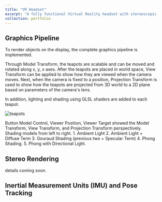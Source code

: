 ```yaml
---
title: "VR Headset"
excerpt: "A fully functional Virtual Reality headset with stereoscopic rendering and body movement tracking. <br/><img src='/images/portfolio/headset.jpg'>"
collection: portfolio
---
```



## Graphics Pipeline

To render objects on the display, the complete graphics pipeline is implemented. 

Through Model Transform, the teapots are scalable and can be moved and rotated along x, y, x axes. After the teapots are placed in world space, View Transform can be applied to show how they are viewed when the camera moves. Next, when the camera is fixed to a position, Projection Transform is used to show how the teapots are projected from 3D world to a 2D plane based on parameters of the camera's lens.

In addition, lighting and shading using GLSL shaders are added to each teapot. 

![teapots](/images/portfolio/render_objects.gif)
<figcaption> Button Model Control, Viewer Position, Viewer Target showed the Model Transform, View Transform, and Projection Transform perspectively. Shading models from left to right. 1. Ambient Light 2. Ambient Light + Diffuse Term 3. Gouraud Shading (previous two + Specular Term) 4. Phong Shading. 5. Phong with Directional Light. </figcaption>


## Stereo Rendering
details coming soon.

## Inertial Measurement Units (IMU) and Pose Tracking

